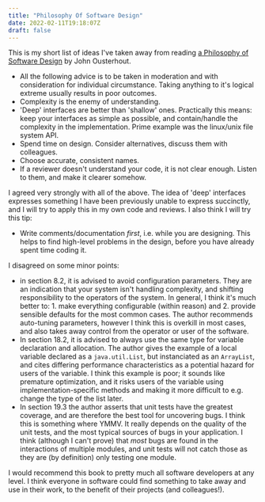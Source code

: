 ```yaml
---
title: "Philosophy Of Software Design"
date: 2022-02-11T19:18:07Z
draft: false
---
```


This is my short list of ideas I've taken away from reading [a Philosophy of Software Design](https://www.goodreads.com/en/book/show/39996759-a-philosophy-of-software-design) by John Ousterhout.

* All the following advice is to be taken in moderation and with consideration for individual circumstance. Taking anything to it's logical extreme usually results in poor outcomes.
* Complexity is the enemy of understanding.
* 'Deep' interfaces are better than 'shallow' ones. Practically this means: keep your interfaces as simple as possible, and contain/handle the complexity in the implementation. Prime example was the linux/unix file system API.
* Spend time on design. Consider alternatives, discuss them with colleagues.
* Choose accurate, consistent names.
* If a reviewer doesn't understand your code, it is not clear enough. Listen to them, and make it clearer somehow.

I agreed very strongly with all of the above. The idea of 'deep' interfaces expresses something I have been previously unable to express succinctly, and I will try to apply this in my own code and reviews. I also think I will try this tip:

* Write comments/documentation _first_, i.e. while you are designing. This helps to find high-level problems in the design, before you have already spent time coding it.

I disagreed on some minor points:

* in section 8.2, it is advised to avoid configuration parameters. They are an indication that your system isn't handling complexity, and shifting responsibility to the operators of the system. In general, I think it's much better to: 1. make everything configurable (within reason) and 2. provide sensible defaults for the most common cases. The author recommends auto-tuning parameters, however I think this is overkill in most cases, and also takes away control from the operator or user of the software.
* In section 18.2, it is advised to always use the same type for variable declaration and allocation. The author gives the example of a local variable declared as a `java.util.List`, but instanciated as an `ArrayList`, and cites differing performance characteristics as a potential hazard for users of the variable. I think this example is poor; it sounds like premature optimization, and it risks users of the variable using implementation-specific methods and making it more difficult to e.g. change the type of the list later.
* In section 19.3 the author asserts that unit tests have the greatest coverage, and are therefore the best tool for uncovering bugs. I think this is something where YMMV. It really depends on the quality of the unit tests, and the most typical sources of bugs in your application. I think (although I can't prove) that _most_ bugs are found in the interactions of multiple modules, and unit tests will not catch those as they are (by definition) only testing one module.

I would recommend this book to pretty much all software developers at any level. I think everyone in software could find something to take away and use in their work, to the benefit of their projects (and colleagues!).
